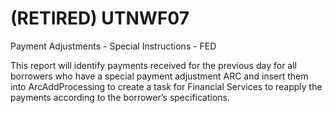 # (RETIRED) UTNWF07
Payment Adjustments - Special Instructions - FED

This report will identify payments received for the previous day for all borrowers who have a special payment adjustment ARC and insert them into ArcAddProcessing to create a task for Financial Services to reapply the payments according to the borrower’s specifications.
